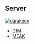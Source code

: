 ## Server

[![darakeon](https://circleci.com/gh/darakeon/server.svg?style=shield)](.circleci/config.yml)

- [DfM](https://github.com/darakeon/dfm)
- [MEAK](https://github.com/darakeon/meak)
